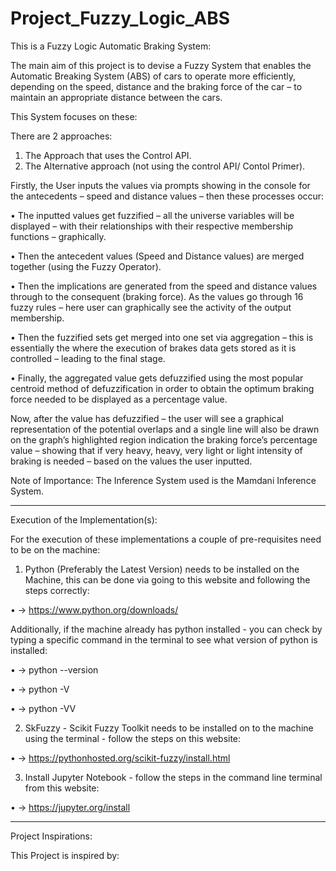 # Project_Fuzzy_Logic_ABS

This is a Fuzzy Logic Automatic Braking System:

The main aim of this project is to devise a Fuzzy System that enables the Automatic Breaking System (ABS) of cars to operate more efficiently, depending on the speed, distance and the braking force of the car – to maintain an appropriate distance between the cars. 

This System focuses on these:

There are 2 approaches:

1. The Approach that uses the Control API.
2. The Alternative approach (not using the control API/ Contol Primer).

Firstly, the User inputs the values via prompts showing in the console for the antecedents – speed and distance values – then these processes occur:

•	The inputted values get fuzzified – all the universe variables will be displayed – with their relationships with their respective membership functions – graphically.

•	Then the antecedent values (Speed and Distance values) are merged together (using the Fuzzy Operator).

•	Then the implications are generated from the speed and distance values through to the consequent (braking force). As the values go through 16 fuzzy rules – here user can graphically see the activity of the output membership.

•	Then the fuzzified sets get merged into one set via aggregation – this is essentially the where the execution of brakes data gets stored as it is controlled – leading to the final stage.

•	Finally, the aggregated value gets defuzzified using the most popular centroid method of defuzzification in order to obtain the optimum braking force needed to be displayed as a percentage value.

Now, after the value has defuzzified – the user will see a graphical representation of the potential overlaps and a single line will also be drawn on the graph’s highlighted region indication the braking force’s percentage value – showing that if very heavy, heavy, very light or light intensity of braking is needed – based on the values the user inputted.

Note of Importance: The Inference System used is the Mamdani Inference System.

------------------------------------------------------------------------------------------------------

Execution of the Implementation(s):

For the execution of these implementations a couple of pre-requisites need to be on the machine:

1. Python (Preferably the Latest Version) needs to be installed on the Machine, this can be done via going to this website and following the steps correctly:  

• -> https://www.python.org/downloads/            

Additionally, if the machine already has python installed - you can check by typing a specific command in the terminal to see what version of python is installed: 

• -> python --version

• -> python -V 

• -> python -VV

2. SkFuzzy - Scikit Fuzzy Toolkit needs to be installed on to the machine using the terminal - follow the steps on this website:

• -> https://pythonhosted.org/scikit-fuzzy/install.html

3. Install Jupyter Notebook - follow the steps in the command line terminal from this website:

• -> https://jupyter.org/install

------------------------------------------------------------------------------------------------------

Project Inspirations:

This Project is inspired by:




